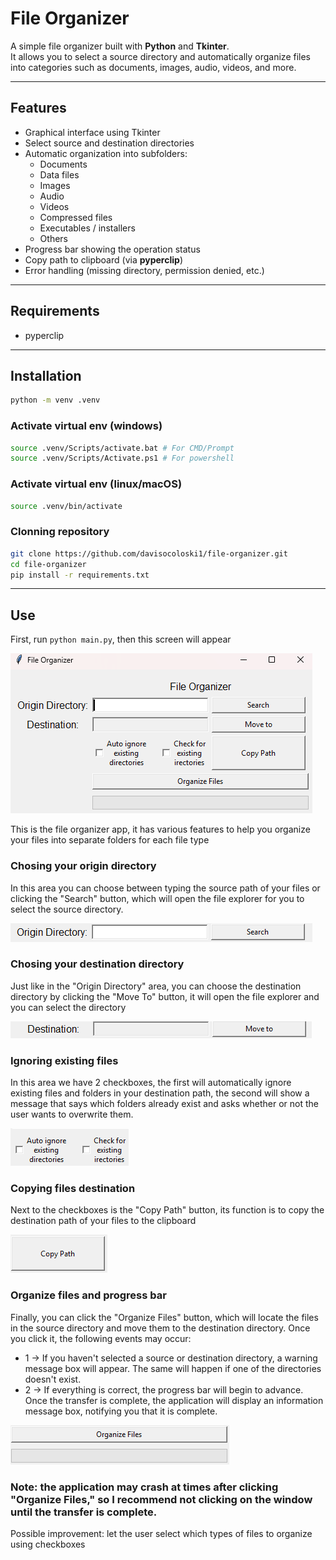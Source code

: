 # File Organizer

A simple file organizer built with **Python** and **Tkinter**.  
It allows you to select a source directory and automatically organize files into categories such as documents, images, audio, videos, and more.

---

## Features
- Graphical interface using Tkinter
- Select source and destination directories
- Automatic organization into subfolders:
  - Documents
  - Data files
  - Images
  - Audio
  - Videos
  - Compressed files
  - Executables / installers
  - Others
- Progress bar showing the operation status
- Copy path to clipboard (via **pyperclip**)
- Error handling (missing directory, permission denied, etc.)

---

## Requirements
- pyperclip

---

## Installation
```bash
python -m venv .venv
```

### Activate virtual env (windows)
```bash
source .venv/Scripts/activate.bat # For CMD/Prompt
source .venv/Scripts/Activate.ps1 # For powershell
```

### Activate virtual env (linux/macOS)
```bash
source .venv/bin/activate
```

### Clonning repository
```bash
git clone https://github.com/davisocoloski1/file-organizer.git
cd file-organizer
pip install -r requirements.txt
```
---

## Use

First, run `python main.py`, then this screen will appear

![App Screenshot](assets/app_img.png)

This is the file organizer app, it has various features to help you organize your files into separate folders for each file type

### Chosing your origin directory

In this area you can choose between typing the source path of your files or clicking the "Search" button, which will open the file explorer for you to select the source directory.

![Origin Directory Screenshot](assets/origin_dir.png)

### Chosing your destination directory

Just like in the "Origin Directory" area, you can choose the destination directory by clicking the "Move To" button, it will open the file explorer and you can select the directory

![Destiny Directory Screenshot](assets/dest_dir.png)

### Ignoring existing files

In this area we have 2 checkboxes, the first will automatically ignore existing files and folders in your destination path, the second will show a message that says which folders already exist and asks whether or not the user wants to overwrite them.

![Ignore files Screenshot](assets/ignore_img.png)

### Copying files destination

Next to the checkboxes is the "Copy Path" button, its function is to copy the destination path of your files to the clipboard

![Copy Button Screenshot](assets/copy_button.png)

### Organize files and progress bar

Finally, you can click the "Organize Files" button, which will locate the files in the source directory and move them to the destination directory. Once you click it, the following events may occur:
- 1 &rarr; If you haven't selected a source or destination directory, a warning message box will appear. The same will happen if one of the directories doesn't exist.
- 2 &rarr; If everything is correct, the progress bar will begin to advance. Once the transfer is complete, the application will display an information message box, notifying you that it is complete.

![Organize Files Screenshot](assets/organize_files.png)

### Note: the application may crash at times after clicking "Organize Files," so I recommend not clicking on the window until the transfer is complete.

Possible improvement: let the user select which types of files to organize using checkboxes